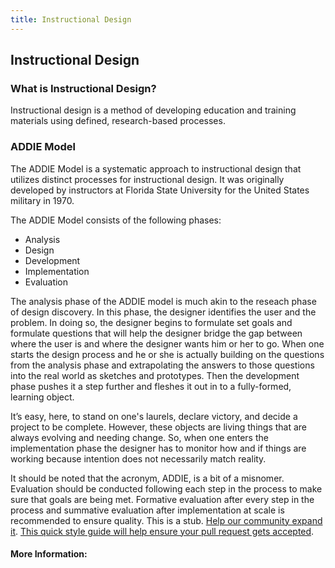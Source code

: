 ```yaml
---
title: Instructional Design
---
```

## Instructional Design
### What is Instructional Design?
Instructional design is a method of developing education and training materials using defined, research-based processes.
### ADDIE Model
The ADDIE Model is a systematic approach to instructional design that utilizes distinct processes for instructional design. It was originally developed by instructors at Florida State University for the United States military in 1970.

The ADDIE Model consists of the following phases:
* Analysis
* Design
* Development
* Implementation
* Evaluation

The analysis phase of the ADDIE model is much akin to the reseach phase of design discovery. In this phase, the designer identifies the user and the problem. In doing so, the designer begins to formulate set goals and formulate questions that will help the designer bridge the gap between where the user is and where the designer wants him or her to go. When one starts the design process and he or she is actually building on the questions from the analysis phase and extrapolating the answers to those questions into the real world as sketches and prototypes. Then the development phase pushes it a step further and fleshes it out in to a fully-formed, learning object.

It’s easy, here, to stand on one's laurels, declare victory, and decide a project to be complete. However, these objects are living things that are always evolving and needing change. So, when one enters the implementation phase the designer has to monitor how and if things are working because intention does not necessarily match reality.

It should be noted that the acronym, ADDIE, is a bit of a misnomer. Evaluation should be conducted following each step in the process to make sure that goals are being met. Formative evaluation after every step in the process and summative evaluation after implementation at scale is recommended to ensure quality.
 This is a stub. <a href='https://github.com/freecodecamp/guides/tree/master/src/pages/user-experience-design/instructional-design/index.md' target='_blank' rel='nofollow'>Help our community expand it</a>.
 <a href='https://github.com/freecodecamp/guides/blob/master/README.md' target='_blank' rel='nofollow'>This quick style guide will help ensure your pull request gets accepted</a>.
 <!-- The article goes here, in GitHub-flavored Markdown. Feel free to add YouTube videos, images, and CodePen/JSBin embeds  -->
 #### More Information:
<!-- Please add any articles you think might be helpful to read before writing the article -->
